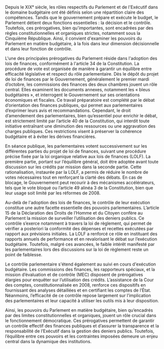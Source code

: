 Depuis le XIXᵉ siècle, les rôles respectifs du Parlement et de l'Exécutif dans le domaine budgétaire ont été définis selon une répartition claire des compétences. Tandis que le gouvernement prépare et exécute le budget, le Parlement détient deux fonctions essentielles : la décision et le contrôle. Toutefois, ces prérogatives, bien qu'importantes, sont encadrées par des règles constitutionnelles et organiques strictes, notamment sous la Cinquième République. Ainsi, il convient d'examiner les pouvoirs du Parlement en matière budgétaire, à la fois dans leur dimension décisionnelle et dans leur fonction de contrôle.

L'une des principales prérogatives du Parlement réside dans l'adoption des lois de finances, conformément à l'article 34 de la Constitution. La procédure de vote est organisée de manière à garantir un équilibre entre efficacité législative et respect du rôle parlementaire. Dès le dépôt du projet de loi de finances par le Gouvernement, généralement le premier mardi d’octobre, les commissions des finances des deux chambres jouent un rôle central. Elles examinent les documents annexes, notamment les « bleus budgétaires », et interrogent le Gouvernement sur ses orientations économiques et fiscales. Ce travail préparatoire est complété par le débat d’orientation des finances publiques, qui permet aux parlementaires d’exprimer leurs avis et recommandations. Cependant, le droit d’amendement des parlementaires, bien qu’essentiel pour enrichir le débat, est strictement limité par l’article 40 de la Constitution, qui interdit toute initiative entraînant une diminution des ressources ou une aggravation des charges publiques. Ces restrictions visent à préserver la cohérence budgétaire et à éviter les dérives financières.

En séance publique, les parlementaires votent successivement sur les différentes parties du projet de loi de finances, suivant une procédure précise fixée par la loi organique relative aux lois de finances (LOLF). La première partie, portant sur l’équilibre général, doit être adoptée avant toute discussion sur les crédits par mission dans la seconde partie. Cette rationalisation, instaurée par la LOLF, a permis de réduire le nombre de votes nécessaires tout en renforçant la clarté des débats. En cas de blocage, le Gouvernement peut recourir à des mécanismes accélérateurs, tels que le vote bloqué ou l’article 49 alinéa 3 de la Constitution, bien que leur usage soit limité par les réformes de 2008.

Au-delà de l'adoption des lois de finances, le contrôle de leur exécution constitue une autre facette essentielle des pouvoirs parlementaires. L’article 15 de la Déclaration des Droits de l’Homme et du Citoyen confère au Parlement la mission de surveiller l’utilisation des deniers publics. Ce contrôle s’exerce notamment à travers la loi de règlement, qui permet de vérifier a posteriori la conformité des dépenses et recettes exécutées par rapport aux prévisions initiales. La LOLF a renforcé ce rôle en instituant des rapports annuels de performance et en revalorisant le débat sur l’exécution budgétaire. Toutefois, malgré ces avancées, le faible intérêt manifesté par les parlementaires lors des discussions sur la loi de règlement reste un point de faiblesse.

Le contrôle parlementaire s'étend également au suivi en cours d'exécution budgétaire. Les commissions des finances, les rapporteurs spéciaux, et la mission d’évaluation et de contrôle (MEC) disposent de prérogatives élargies pour enquêter sur l’utilisation des crédits. L’assistance de la Cour des comptes, constitutionnalisée en 2008, renforce ces dispositifs en fournissant des analyses détaillées et en certifiant les comptes de l’État. Néanmoins, l’efficacité de ce contrôle repose largement sur l’implication des parlementaires et leur capacité à utiliser les outils mis à leur disposition.

Ainsi, les pouvoirs du Parlement en matière budgétaire, bien qu’encadrés par des limites constitutionnelles et organiques, jouent un rôle crucial dans le fonctionnement démocratique. Ces prérogatives permettent de garantir un contrôle effectif des finances publiques et d’assurer la transparence et la responsabilité de l’Exécutif dans la gestion des deniers publics. Toutefois, l’équilibre entre ces pouvoirs et les contraintes imposées demeure un enjeu central dans la dynamique des institutions.